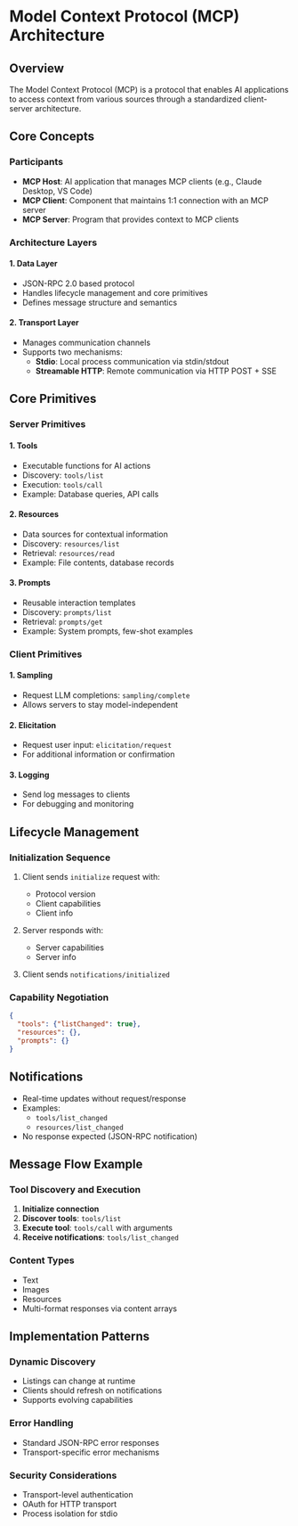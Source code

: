 # Model Context Protocol (MCP) Architecture

## Overview
The Model Context Protocol (MCP) is a protocol that enables AI applications to access context from various sources through a standardized client-server architecture.

## Core Concepts

### Participants
- **MCP Host**: AI application that manages MCP clients (e.g., Claude Desktop, VS Code)
- **MCP Client**: Component that maintains 1:1 connection with an MCP server
- **MCP Server**: Program that provides context to MCP clients

### Architecture Layers

#### 1. Data Layer
- JSON-RPC 2.0 based protocol
- Handles lifecycle management and core primitives
- Defines message structure and semantics

#### 2. Transport Layer
- Manages communication channels
- Supports two mechanisms:
  - **Stdio**: Local process communication via stdin/stdout
  - **Streamable HTTP**: Remote communication via HTTP POST + SSE

## Core Primitives

### Server Primitives

#### 1. Tools
- Executable functions for AI actions
- Discovery: `tools/list`
- Execution: `tools/call`
- Example: Database queries, API calls

#### 2. Resources
- Data sources for contextual information
- Discovery: `resources/list`
- Retrieval: `resources/read`
- Example: File contents, database records

#### 3. Prompts
- Reusable interaction templates
- Discovery: `prompts/list`
- Retrieval: `prompts/get`
- Example: System prompts, few-shot examples

### Client Primitives

#### 1. Sampling
- Request LLM completions: `sampling/complete`
- Allows servers to stay model-independent

#### 2. Elicitation
- Request user input: `elicitation/request`
- For additional information or confirmation

#### 3. Logging
- Send log messages to clients
- For debugging and monitoring

## Lifecycle Management

### Initialization Sequence
1. Client sends `initialize` request with:
   - Protocol version
   - Client capabilities
   - Client info

2. Server responds with:
   - Server capabilities
   - Server info

3. Client sends `notifications/initialized`

### Capability Negotiation
```json
{
  "tools": {"listChanged": true},
  "resources": {},
  "prompts": {}
}
```

## Notifications
- Real-time updates without request/response
- Examples:
  - `tools/list_changed`
  - `resources/list_changed`
- No response expected (JSON-RPC notification)

## Message Flow Example

### Tool Discovery and Execution
1. **Initialize connection**
2. **Discover tools**: `tools/list`
3. **Execute tool**: `tools/call` with arguments
4. **Receive notifications**: `tools/list_changed`

### Content Types
- Text
- Images
- Resources
- Multi-format responses via content arrays

## Implementation Patterns

### Dynamic Discovery
- Listings can change at runtime
- Clients should refresh on notifications
- Supports evolving capabilities

### Error Handling
- Standard JSON-RPC error responses
- Transport-specific error mechanisms

### Security Considerations
- Transport-level authentication
- OAuth for HTTP transport
- Process isolation for stdio
